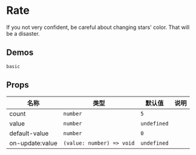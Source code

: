 # Rate

If you not very confident, be careful about changing stars' color. That will be a disaster.

## Demos

```demo
basic
```

## Props

| 名称            | 类型                      | 默认值      | 说明 |
| --------------- | ------------------------- | ----------- | ---- |
| count           | `number`                  | `5`         |      |
| value           | `number`                  | `undefined` |      |
| default-value   | `number`                  | `0`         |      |
| on-update:value | `(value: number) => void` | `undefined` |      |
